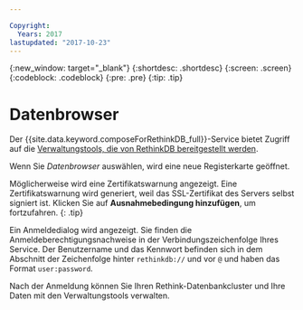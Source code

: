 ```yaml
---

Copyright:
  Years: 2017
lastupdated: "2017-10-23"
---
```


{:new_window: target="_blank"}
{:shortdesc: .shortdesc}
{:screen: .screen}
{:codeblock: .codeblock}
{:pre: .pre}
{:tip: .tip}

# Datenbrowser

Der {{site.data.keyword.composeForRethinkDB_full}}-Service bietet Zugriff auf die [Verwaltungstools, die von RethinkDB bereitgestellt werden](https://www.rethinkdb.com/docs/administration-tools/).

Wenn Sie _Datenbrowser_ auswählen, wird eine neue Registerkarte geöffnet.

Möglicherweise wird eine Zertifikatswarnung angezeigt. Eine Zertifikatswarnung wird generiert, weil das SSL-Zertifikat des Servers selbst signiert ist. Klicken Sie auf **Ausnahmebedingung hinzufügen**, um fortzufahren.
{: .tip}

Ein Anmeldedialog wird angezeigt. Sie finden die Anmeldeberechtigungsnachweise in der Verbindungszeichenfolge Ihres Service. Der Benutzername und das Kennwort befinden sich in dem Abschnitt der Zeichenfolge hinter `rethinkdb://` und vor `@` und haben das Format `user:password`.

Nach der Anmeldung können Sie Ihren Rethink-Datenbankcluster und Ihre Daten mit den Verwaltungstools verwalten. 
